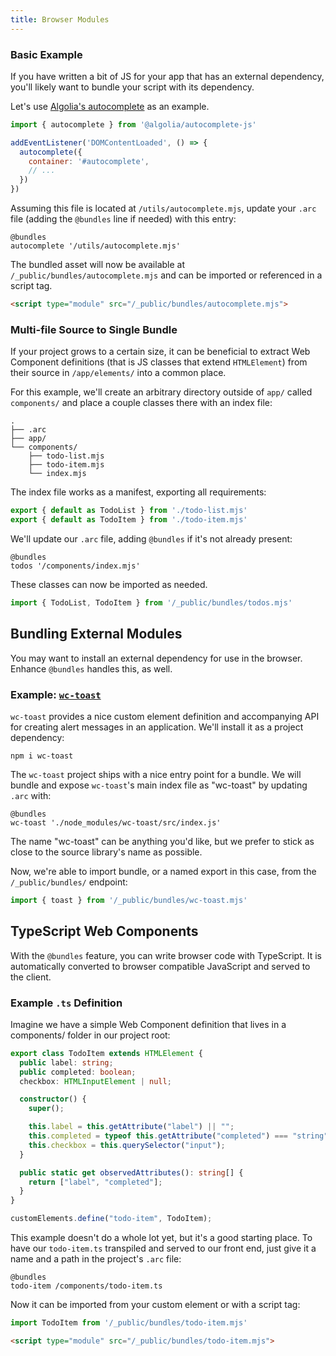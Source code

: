 ```yaml
---
title: Browser Modules
---
```


### Basic Example

If you have written a bit of JS for your app that has an external dependency, you'll likely want to bundle your script with its dependency.

Let's use [Algolia's autocomplete](https://github.com/algolia/autocomplete) as an example.

<doc-code filename="/utils/autocomplete.mjs">

```javascript
import { autocomplete } from '@algolia/autocomplete-js'

addEventListener('DOMContentLoaded', () => {
  autocomplete({
    container: '#autocomplete',
    // ...
  })
})
```

</doc-code>

Assuming this file is located at `/utils/autocomplete.mjs`, update your `.arc` file (adding the `@bundles` line if needed) with this entry:

```arc
@bundles
autocomplete '/utils/autocomplete.mjs'
```

The bundled asset will now be available at `/_public/bundles/autocomplete.mjs` and can be imported or referenced in a script tag.

```html
<script type="module" src="/_public/bundles/autocomplete.mjs">
```

### Multi-file Source to Single Bundle

If your project grows to a certain size, it can be beneficial to extract Web Component definitions (that is JS classes that extend `HTMLElement`) from their source in `/app/elements/` into a common place.

For this example, we'll create an arbitrary directory outside of `app/` called `components/` and place a couple classes there with an index file:

```
.
├── .arc
├── app/
└── components/
    ├── todo-list.mjs
    ├── todo-item.mjs
    └── index.mjs
```

The index file works as a manifest, exporting all requirements:

<doc-code filename="/components/index.mjs">

```javascript
export { default as TodoList } from './todo-list.mjs'
export { default as TodoItem } from './todo-item.mjs'
```

</doc-code>

We'll update our `.arc` file, adding `@bundles` if it's not already present:

```arc
@bundles
todos '/components/index.mjs'
```

These classes can now be imported as needed.

```javascript
import { TodoList, TodoItem } from '/_public/bundles/todos.mjs'
```

## Bundling External Modules

You may want to install an external dependency for use in the browser.
Enhance `@bundles` handles this, as well.

### Example: [`wc-toast`](https://github.com/abdmmar/wc-toast)

`wc-toast` provides a nice custom element definition and accompanying API for creating alert messages in an application. We'll install it as a project dependency:

```shell
npm i wc-toast
```

The `wc-toast` project ships with a nice entry point for a bundle. We will bundle and expose `wc-toast`'s main index file as "wc-toast" by updating `.arc` with:

```arc
@bundles
wc-toast './node_modules/wc-toast/src/index.js'
```

<doc-callout level="tip" mark="🗝️">

The name "wc-toast" can be anything you'd like, but we prefer to stick as close to the source library's name as possible.

</doc-callout>

Now, we're able to import bundle, or a named export in this case, from the `/_public/bundles/` endpoint:

```javascript
import { toast } from '/_public/bundles/wc-toast.mjs'
```

## TypeScript Web Components

With the `@bundles` feature, you can write browser code with TypeScript.
It is automatically converted to browser compatible JavaScript and served to the client.

### Example `.ts` Definition

Imagine we have a simple Web Component definition that lives in a components/ folder in our project root:

<doc-code filename="components/todo-item.ts">

```typescript
export class TodoItem extends HTMLElement {
  public label: string;
  public completed: boolean;
  checkbox: HTMLInputElement | null;

  constructor() {
    super();

    this.label = this.getAttribute("label") || "";
    this.completed = typeof this.getAttribute("completed") === "string";
    this.checkbox = this.querySelector("input");
  }

  public static get observedAttributes(): string[] {
    return ["label", "completed"];
  }
}

customElements.define("todo-item", TodoItem);
```

</doc-code>

This example doesn't do a whole lot yet, but it's a good starting place.
To have our `todo-item.ts` transpiled and served to our front end, just give it a name and a path in the project's `.arc` file:

```arc
@bundles
todo-item /components/todo-item.ts
```

Now it can be imported from your custom element or with a script tag:

```javascript
import TodoItem from '/_public/bundles/todo-item.mjs'
```

```html
<script type="module" src="/_public/bundles/todo-item.mjs">
```
